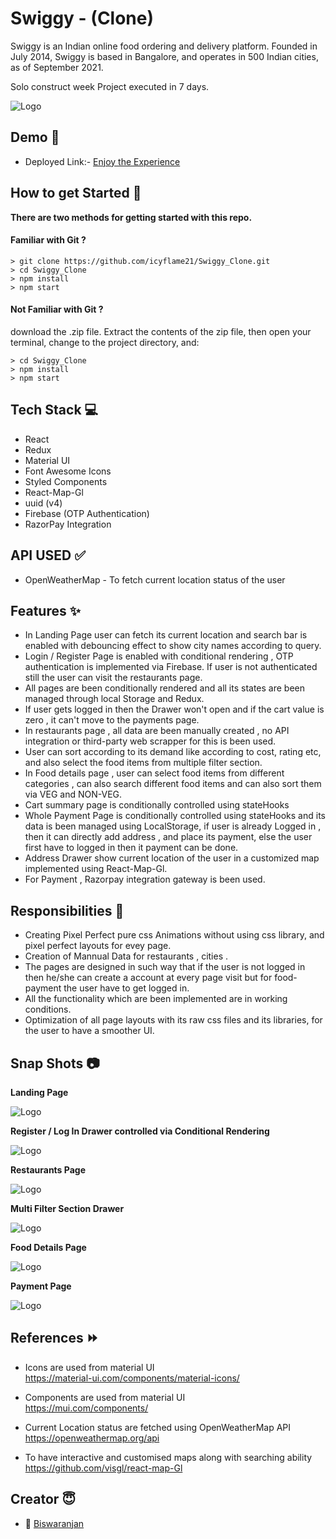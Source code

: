 # Swiggy - (Clone)

Swiggy is an Indian online food ordering and delivery platform. Founded in July 2014, Swiggy is based in Bangalore, and operates in 500 Indian cities, as of September 2021. 

Solo construct week Project executed in 7 days.


![Logo](https://upload.wikimedia.org/wikipedia/en/thumb/1/12/Swiggy_logo.svg/1200px-Swiggy_logo.svg.png)


## Demo 🎥

- Deployed Link:- [Enjoy the Experience](https://swiggy-foodlovers.netlify.app/) 

## How to get Started 🚀

**There are two methods for getting started with this repo.**


#### Familiar with Git ?

```
> git clone https://github.com/icyflame21/Swiggy_Clone.git
> cd Swiggy_Clone
> npm install
> npm start
```

#### Not Familiar with Git ?
download the .zip file.  Extract the contents of the zip file, then open your terminal, change to the project directory, and:

```
> cd Swiggy_Clone
> npm install
> npm start
```


## Tech Stack 💻

- React
- Redux
- Material UI
- Font Awesome Icons 
- Styled Components
- React-Map-Gl
- uuid (v4)
- Firebase (OTP Authentication)
- RazorPay Integration 

## API USED ✅

- OpenWeatherMap - To fetch current location status of the user


## Features ✨

- In Landing Page user can fetch its current location and search bar is enabled with debouncing effect to show city names according to query.
- Login / Register Page is enabled with conditional rendering , OTP authentication is implemented via Firebase. If user is not authenticated still the user can visit the restaurants page.
- All pages are been conditionally rendered and all its states are  been managed through local Storage and Redux. 
- If user gets logged in then the Drawer won't open and if the cart value is zero , it can't move to the payments page.
- In restaurants page , all data are been manually created , no API integration or third-party web scrapper for this is been used.
- User can sort according to its demand like according to cost, rating etc, and also select the food items from multiple filter section. 
- In Food details page , user can select food items from different categories , can also search different food items and can also sort them via VEG and NON-VEG.
- Cart summary page is conditionally controlled using stateHooks 
- Whole Payment Page is conditionally controlled using stateHooks and its data is been managed using LocalStorage,  if user is already Logged in , then it can directly add address , and place its payment,
else the user first have to logged in then it payment can be done. 
- Address Drawer show current location of the user in a customized map implemented using React-Map-Gl.
- For Payment , Razorpay integration gateway is been used.

## Responsibilities 💪

- Creating Pixel Perfect pure css Animations without using css library, and pixel perfect layouts for evey page.
- Creation of Mannual Data for restaurants , cities .
- The pages are designed in such way that if the user is not logged in then he/she can create a account at every page visit but for food-payment the user have to  get logged in. 
- All the functionality which are been implemented are in working conditions. 
- Optimization of all page layouts with its raw css files and its libraries, for the user to have a smoother UI.

## Snap Shots 📷

**Landing Page**

![Logo](https://images2.imgbox.com/d6/35/dapHztFi_o.jpg)

**Register / Log In Drawer controlled via Conditional Rendering**

![Logo](https://images2.imgbox.com/d3/7e/IRjy3CQ5_o.jpg)

**Restaurants Page**

![Logo](https://images2.imgbox.com/89/31/jigAIxM6_o.jpg)

**Multi Filter Section Drawer**

![Logo](https://images2.imgbox.com/7f/9f/mz0doOdW_o.jpg)

**Food Details Page**

![Logo](https://images2.imgbox.com/72/e5/bawhJbvf_o.jpg)

**Payment Page**

![Logo](https://images2.imgbox.com/28/2c/NrF6G6p7_o.jpg)


## References ⏩

* Icons are used from  material UI  
    https://material-ui.com/components/material-icons/

* Components are used from  material UI  
    https://mui.com/components/

* Current Location status are fetched using OpenWeatherMap API
    https://openweathermap.org/api

* To have interactive and customised maps along with searching ability  
    https://github.com/visgl/react-map-Gl


## Creator  😇

- 👤 [Biswaranjan](https://www.github.com/icyflame21)
